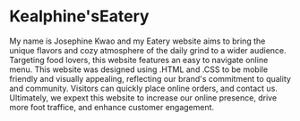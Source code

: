 #  Kealphine'sEatery
My name is Josephine Kwao and my Eatery website aims to bring the unique flavors and cozy atmosphere of the daily grind to a wider audience. Targeting food lovers, this website features an easy to navigate online menu. This website was designed using .HTML and .CSS to be mobile friendly and visually appealing, reflecting our brand's commitment to quality and community. Visitors can quickly place online orders, and contact us. Ultimately, we expext this website to increase our online presence, drive more foot traffice, and enhance customer engagement.
